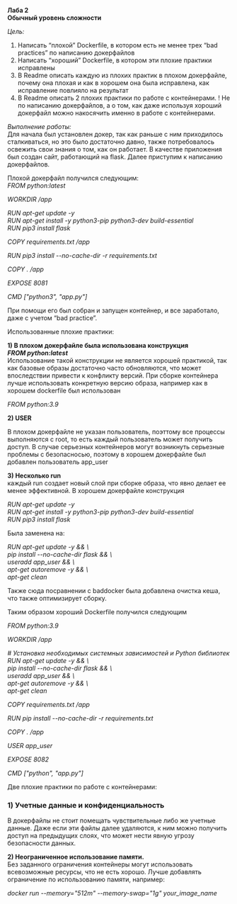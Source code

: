 **Лаба 2**  
**Обычный уровень сложности**

*Цель:*

1. Написать “плохой” Dockerfile, в котором есть не менее трех “bad practices” по написанию докерфайлов  
2. Написать “хороший” Dockerfile, в котором эти плохие практики исправлены  
3. В Readme описать каждую из плохих практик в плохом докерфайле, почему она плохая и как в хорошем она была исправлена, как исправление повлияло на результат  
4. В Readme описать 2 плохих практики по работе с контейнерами. \! Не по написанию докерфайлов, а о том, как даже используя хороший докерфайл можно накосячить именно в работе с контейнерами.  
     
   

*Выполнение работы:*  
Для начала был установлен докер, так как раньше с ним приходилось сталкиваться, но это было достаточно давно, также потребовалось освежить свои знания о том, как он работает. В качестве приложения был создан сайт, работающий на flask. Далее приступим к написанию докерфайлов.  
   
Плохой докерфайл получился следующим:  
*FROM python:latest*

*WORKDIR /app*  
   
*RUN apt-get update \-y*  
*RUN apt-get install \-y python3-pip python3-dev build-essential*  
*RUN pip3 install flask*  
   
*COPY requirements.txt /app*  
   
*RUN pip3 install \--no-cache-dir \-r requirements.txt*  
   
*COPY . /app*  
   
*EXPOSE 8081*  
   
*CMD \["python3", "app.py"\]*  
   
При помощи его был собран и запущен контейнер, и все заработало, даже с учетом “bad practice”.  
   
Использованные плохие практики:  
   
**1\)	В плохом докерфайле была использована конструкция**  
***FROM python:latest***  
Использование такой конструкции не является хорошей практикой, так как базовые образы достаточно часто обновляются, что может впоследствии привести к конфликту версий. При сборке контейнера лучше использовать конкретную версию образа, например как в хорошем dockerfile был использован  
   
*FROM python:3.9*  
   
**2\)	USER**  
   
В плохом докерфайле не указан пользователь, поэттому все процессы выполняются с root, то есть каждый пользователь может получить доступ. В случае серьезных контейнеров могут возникнуть серьезные проблемы с безопасносью, поэтому в хорошем докерфайле был добавлен пользователь app\_user  
   
**3\)	Несколько run**  
каждый run создает новый слой при сборке образа, что явно делает ее менее эффективной. В хорошем докерфайле конструкция  
   
*RUN apt-get update \-y*  
*RUN apt-get install \-y python3-pip python3-dev build-essential*  
*RUN pip3 install flask*  
   
Была заменена на:  
   
*RUN apt-get update \-y &&  \\*  
	*pip install \--no-cache-dir flask && \\*  
	*useradd app\_user && \\*  
	*apt-get autoremove \-y && \\*  
	*apt-get clean*  
   
Также сюда посравнении с baddocker была добавлена очистка кеша, что также оптимизирует сборку.  
   
Таким образом хороший Dockerfile получился следующим  
   
*FROM python:3.9*  
   
*WORKDIR /app*  
   
*\# Установка необходимых системных зависимостей и Python библиотек*  
*RUN apt-get update \-y &&  \\*  
	*pip install \--no-cache-dir flask && \\*  
	*useradd app\_user && \\*  
	*apt-get autoremove \-y && \\*  
	*apt-get clean*  
   
*COPY requirements.txt /app*  
   
*RUN pip install \--no-cache-dir \-r requirements.txt*  
   
*COPY . /app*  
   
*USER app\_user*  
   
*EXPOSE 8082*  
   
*CMD \["python", "app.py"\]*  
   
   
Две плохие практики по работе с контейнерами:

### **1\)   Учетные данные и конфиденциальность**

В докерфайлы не стоит помещать чувствительные либо же учетные данные. Даже если эти файлы далее удаляются, к ним можно получить доступ на предыдущих слоях, что может нести явную угрозу безопасности данных.  
   
**2\)	Неограниченное использование памяти.**  
Без заданного ограничения контейнеры могут использовать всевозможные ресурсы, что не есть хорошо. Лучше добавлять ограничение по использованию памяти, например:  
   
*docker run \--memory="512m" \--memory-swap="1g" your\_image\_name*  
 

